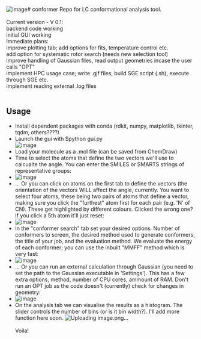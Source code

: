 ![image](https://github.com/RichardMandle/conformer/assets/101199234/f3f93b59-ba1c-43b6-9bca-8e42b25973c3)# conformer
Repo for LC conformational analysis tool.
<br><br>
Current version - V 0.1:<br> backend code working <br> initial GUI working<br>
Immediate plans:<br>improve plotting tab; add options for fits, temperature control etc.<br> add option for systematic rotor search (needs new selection tool)
<br> improve handling of Gaussian files, read output geometries incase the user calls "OPT"
<br> implement HPC usage case; write .gjf files, build SGE script (.sh), execute through SGE etc.
<br> implement reading external .log files
<br><br>
## Usage
* Install dependent packages with conda (rdkit, numpy, matplotlib, tkinter, tqdm, others????) <br>
* Launch the gui with $python gui.py <br>
![image](https://github.com/RichardMandle/conformer/assets/101199234/60019c39-1fda-4d30-9aca-585cdaa89a9e)
* Load your molecule as a .mol file (can be saved from ChemDraw) <br>
* Time to select the atoms that define the two vectors we'll use to calcualte the angle. You can enter the SMILES or SMARTS strings of representative groups:<br>
* ![image](https://github.com/RichardMandle/conformer/assets/101199234/b8270dd9-8c1c-4df5-943b-aea6201d35f8)
* ... Or you can click on atoms on the first tab to define the vectors (the orientation of the vectors WILL affect the angle, currently. You want to select four atoms, these being two pairs of atoms that define a vector, making sure you click the "furthest" atom first for each pair (e.g. 'N' of CN). These get highlighted by different colours. Clicked the wrong one? If you click a 5th atom it'll just reset:
* ![image](https://github.com/RichardMandle/conformer/assets/101199234/ec2a0521-ae0f-42fa-812c-7c4d49b20e80)
* In the "conformer search" tab set your desired options. Number of conformers to screen, the desired method used to generate conformers, the title of your job, and the evaluation method. We evaluate the energy of each conformer; you can use the inbuilt "MMFF" method which is very fast:
* ![image](https://github.com/RichardMandle/conformer/assets/101199234/bbb90fb4-42cf-4f20-8e65-89a81e0331ad)
* ... Or you can run an external calculation through Gaussian (you need to set the path to the Gaussian executable in 'Settings'). This has a few extra options, method, number of CPU cores, ammount of RAM. Don't run an OPT job as the code doesn't (currently) check for changes in geometry:
* ![image](https://github.com/RichardMandle/conformer/assets/101199234/7874985f-c73e-4313-816b-629c05f9cfa7)
* On the analysis tab we can visualise the results as a histogram. The slider controls the number of bins (or is it bin width?). I'll add more function here soon.
![Uploading image.png…]()
<br><br>
Voila!




